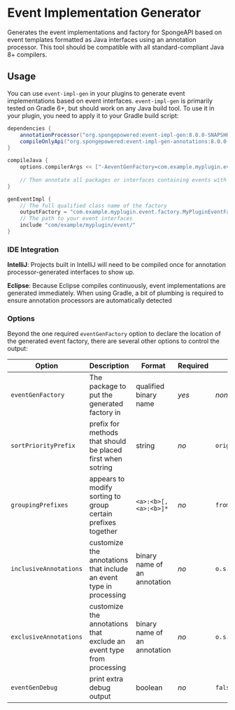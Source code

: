 # Event Implementation Generator

Generates the event implementations and factory for SpongeAPI based on event
templates formatted as Java interfaces using an annotation processor. This tool should be compatible with all standard-compliant Java 8+ compilers.

## Usage
You can use `event-impl-gen` in your plugins to generate event implementations based on event interfaces. `event-impl-gen` is primarily tested on 
Gradle 6+, but should work on any Java build tool.
To use it in your plugin, you need to apply it to your Gradle build script:

```gradle
dependencies {
    annotationProcessor("org.spongepowered:event-impl-gen:8.0.0-SNAPSHOT")
    compileOnlyApi("org.spongepowered:event-impl-gen-annotations:8.0.0-SNAPSHOT")
}

compileJava {
    options.compilerArgs << ["-AeventGenFactory=com.example.myplugin.event.factory.MyPluginEventFactory"]
    
    // Then annotate all packages or interfaces containing events with @GenerateFactoryMethod
}

genEventImpl {
    // The full qualified class name of the factory
    outputFactory = "com.example.myplugin.event.factory.MyPluginEventFactory"
    // The path to your event interfaces
    include "com/example/myplugin/event/"
}
```

### IDE Integration

**IntelliJ**: Projects built in IntelliJ will need to be compiled once for annotation processor-generated interfaces to show up.

**Eclipse**: Because Eclipse compiles continuously, event implementations are generated immediately. When using Gradle, a bit of plumbing is 
required to ensure annotation processors are automatically detected


### Options

Beyond the one required `eventGenFactory` option to declare the location of the generated event factory, there are several other options to 
control the output:

| Option | Description | Format | Required | Default Value |
|------- | ----------- | ------ | -------- | ------------- |
| `eventGenFactory` | The package to put the generated factory in | qualified binary name | *yes* | *none* |
| `sortPriorityPrefix` | prefix for methods that should be placed first when sotring | string | *no* | `original` |
| `groupingPrefixes` | appears to modify sorting to group certain prefixes together | `<a>:<b>[,<a>:<b>]*` | *no* | `from:to` |
| `inclusiveAnnotations` | customize the annotations that include an event type  in processing | binary name of an annotation | *no* | `o.s.a.u.a.e.GenerateFactoryMethod` |
| `exclusiveAnnotations` | customize the annotations that exclude an event type from processing | binary name of an annotation | *no* | `o.s.a.u.a.e.GenerateFactoryMethod` |
| `eventGenDebug` | print extra debug output | boolean | *no* | `false` |

